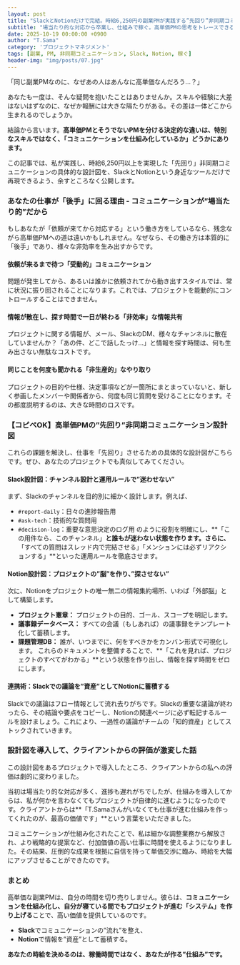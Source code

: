 ```yaml
---
layout: post
title: "SlackとNotionだけで完結。時給6,250円の副業PMが実践する”先回り”非同期コミュニケーション設計図"
subtitle: "場当たり的な対応から卒業し、仕組みで稼ぐ。高単価PMの思考をトレースできる、コピペOKの実践ガイド"
date: 2025-10-19 00:00:00 +0900
author: "T.Sama"
category: 'プロジェクトマネジメント'
tags: [副業, PM, 非同期コミュニケーション, Slack, Notion, 稼ぐ]
header-img: "img/posts/07.jpg"
---
```


「同じ副業PMなのに、なぜあの人はあんなに高単価なんだろう…？」

あなたも一度は、そんな疑問を抱いたことはありませんか。スキルや経験に大差はないはずなのに、なぜか報酬には大きな隔たりがある。その差は一体どこから生まれるのでしょうか。

結論から言います。**高単価PMとそうでないPMを分ける決定的な違いは、特別なスキルではなく、「コミュニケーションを仕組み化しているか」どうかにあります。**

この記事では、私が実践し、時給6,250円以上を実現した「先回り」非同期コミュニケーションの具体的な設計図を、SlackとNotionという身近なツールだけで再現できるよう、余すところなく公開します。

<!-- more -->

### あなたの仕事が「後手」に回る理由 - コミュニケーションが”場当たり的”だから

もしあなたが「依頼が来てから対応する」という働き方をしているなら、残念ながら高単価PMへの道は遠いかもしれません。なぜなら、その働き方は本質的に「後手」であり、様々な非効率を生み出すからです。

#### 依頼が来るまで待つ「受動的」コミュニケーション
問題が発生してから、あるいは誰かに依頼されてから動き出すスタイルでは、常に状況に振り回されることになります。これでは、プロジェクトを能動的にコントロールすることはできません。

#### 情報が散在し、探す時間で一日が終わる「非効率」な情報共有
プロジェクトに関する情報が、メール、SlackのDM、様々なチャンネルに散在していませんか？「あの件、どこで話したっけ…」と情報を探す時間は、何も生み出さない無駄なコストです。

#### 同じことを何度も聞かれる「非生産的」なやり取り
プロジェクトの目的や仕様、決定事項などが一箇所にまとまっていないと、新しく参画したメンバーや関係者から、何度も同じ質問を受けることになります。その都度説明するのは、大きな時間のロスです。

### 【コピペOK】高単価PMの”先回り”非同期コミュニケーション設計図

これらの課題を解決し、仕事を「先回り」させるための具体的な設計図がこちらです。ぜひ、あなたのプロジェクトでも真似してみてください。

#### Slack設計図：チャンネル設計と運用ルールで”迷わせない”
まず、Slackのチャンネルを目的別に細かく設計します。例えば、
*   `#report-daily`：日々の進捗報告用
*   `#ask-tech`：技術的な質問用
*   `#decision-log`：重要な意思決定のログ用
のように役割を明確にし、**「この用件なら、このチャンネル」**と誰もが迷わない状態を作ります。さらに、**「すべての質問はスレッド内で完結させる」「メンションには必ずリアクションする」**といった運用ルールを徹底させます。

#### Notion設計図：プロジェクトの”脳”を作り、”探させない”
次に、Notionをプロジェクトの唯一無二の情報集約場所、いわば「外部脳」として構築します。
*   **プロジェクト憲章：** プロジェクトの目的、ゴール、スコープを明記します。
*   **議事録データベース：** すべての会議（もしあれば）の議事録をテンプレート化して蓄積します。
*   **課題管理DB：** 誰が、いつまでに、何をすべきかをカンバン形式で可視化します。
これらのドキュメントを整備することで、**「これを見れば、プロジェクトのすべてがわかる」**という状態を作り出し、情報を探す時間をゼロにします。

#### 連携術：Slackでの議論を”資産”としてNotionに蓄積する
Slackでの議論はフロー情報として流れ去りがちです。Slackの重要な議論が終わったら、その結論や要点をコピーし、Notionの関連ページに必ず転記するルールを設けましょう。これにより、一過性の議論がチームの「知的資産」としてストックされていきます。

### 設計図を導入して、クライアントからの評価が激変した話

この設計図をあるプロジェクトで導入したところ、クライアントからの私への評価は劇的に変わりました。

当初は場当たり的な対応が多く、進捗も遅れがちでしたが、仕組みを導入してからは、私が何かを言わなくてもプロジェクトが自律的に進むようになったのです。クライアントからは**「T.Samaさんがいなくても仕事が進む仕組みを作ってくれたのが、最高の価値です」**という言葉をいただきました。

コミュニケーションが仕組み化されたことで、私は細かな調整業務から解放され、より戦略的な提案など、付加価値の高い仕事に時間を使えるようになりました。その結果、圧倒的な成果を根拠に自信を持って単価交渉に臨み、時給を大幅にアップさせることができたのです。

### まとめ

高単価な副業PMは、自分の時間を切り売りしません。彼らは、**コミュニケーションを仕組み化し、自分が寝ている間でもプロジェクトが進む「システム」を作り上げる**ことで、高い価値を提供しているのです。

*   **Slack**でコミュニケーションの”流れ”を整え、
*   **Notion**で情報を”資産”として蓄積する。

**あなたの時給を決めるのは、稼働時間ではなく、あなたが作る”仕組み”です。**
